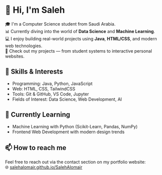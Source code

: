 # 👋 Hi, I'm Saleh

🎓 I'm a Computer Science student from Saudi Arabia.  
📊 Currently diving into the world of **Data Science** and **Machine Learning**.  
💻 I enjoy building real-world projects using **Java**, **HTML/CSS**, and modern web technologies.  
📁 Check out my projects — from student systems to interactive personal websites.

## 🚀 Skills & Interests
- Programming: Java, Python, JavaScript
- Web: HTML, CSS, TailwindCSS
- Tools: Git & GitHub, VS Code, Jupyter
- Fields of Interest: Data Science, Web Development, AI

## 🌱 Currently Learning
- Machine Learning with Python (Scikit-Learn, Pandas, NumPy)
- Frontend Web Development with modern design trends

## 📫 How to reach me
Feel free to reach out via the contact section on my portfolio website:  
🌐 [salehalomair.github.io/SalehAlomair](https://salehalomair.github.io/MyWebsite/)
